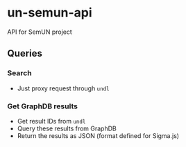 # un-semun-api

API for SemUN project

## Queries

### Search

- Just proxy request through `undl`

### Get GraphDB results

- Get result IDs from `undl`
- Query these results from GraphDB
- Return the results as JSON (format defined for Sigma.js)

